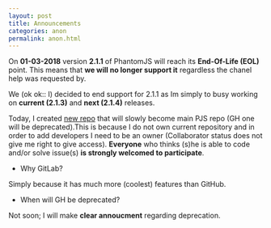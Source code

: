 ```yaml
---
layout: post
title: Announcements
categories: anon
permalink: anon.html
---
```


On __01-03-2018__ version __2.1.1__ of PhantomJS will reach its **End-Of-Life (EOL)** point. This means that **we will no longer support it** regardless the chanel help was requested by.

We (ok ok:: I) decided to end support for 2.1.1 as Im simply to busy working on **current (2.1.3)** and **next (2.1.4)** releases.

Today, I created [new repo](https://gitlab.com/pixiuPL/phantomjs) that will slowly become main PJS repo (GH one will be deprecated).This is because I do not own current repository and in order to add developers I need to be an owner (Collaborator status does not give me right to give access). __Everyone__ who thinks (s)he is able to code and/or solve issue(s) __is strongly welcomed to participate__.

* Why GitLab?

Simply because it has much more (coolest) features than GitHub.

* When will GH be deprecated?

Not soon; I will make **clear annoucment** regarding deprecation.